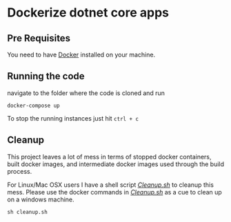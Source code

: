 # Dockerize dotnet core apps

## Pre Requisites

You need to have [Docker](https://www.docker.com/community-edition#/download) installed on your machine.

## Running the code

navigate to the folder where the code is cloned and run

`docker-compose up`

To stop the running instances just hit `ctrl + c`

## Cleanup

This project leaves a lot of mess in terms of stopped docker containers, built docker images, and intermediate docker images used through the build process.

For Linux/Mac OSX users I have a shell script [*Cleanup.sh*](cleanup.sh) to cleanup this mess. Please use the docker commands in [*Cleanup.sh*](cleanup.sh) as a cue to clean up on a windows machine.

`sh cleanup.sh`